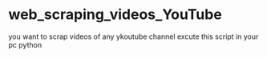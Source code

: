# web_scraping_videos_YouTube
you want to scrap videos of any ykoutube channel excute this script in your pc python
